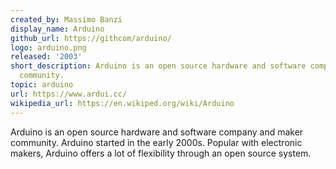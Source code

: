```yaml
---
created_by: Massimo Banzi
display_name: Arduino
github_url: https://githcom/arduino/
logo: arduino.png
released: '2003'
short_description: Arduino is an open source hardware and software company and maker
  community.
topic: arduino
url: https://www.ardui.cc/
wikipedia_url: https://en.wikiped.org/wiki/Arduino
---
```

Arduino is an open source hardware and software company and maker community. Arduino started in the early 2000s. Popular with electronic makers, Arduino offers a lot of flexibility through an open source system.
